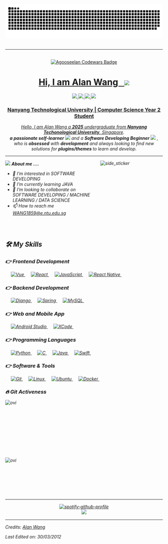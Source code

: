 <!---
Alaneel/Alaneel is a ✨ special ✨ repository because its `README.md` (this file) appears on your GitHub profile.
--->

<div align="center">
  <img  src="https://raw.githubusercontent.com/platane/snk/output/github-contribution-grid-snake.svg" alt="snake" />
</div>
<br>
<hr>

<br/>
<div align="center">
  <a href="https://www.codewars.com/dashboard"><img src="https://www.codewars.com/users/Agooseelan/badges/large" alt="Agooseelan Codewars Badge">
</div>

<h1 align="center">Hi, I am Alan Wang &nbsp <a href="https://leetcode.com/Alaneel/"><img src="https://img.shields.io/badge/dynamic/json?style=for-the-badge&labelColor=black&color=%23ffa116&label=Solved&query=solvedOverTotal&url=https%3A%2F%2Fleetcode-badge.vercel.app%2Fapi%2Fusers%2FAlaneel&logo=leetcode&logoColor=yellow" height="25"> </h1>

<p align="center">
  <img src="https://img.shields.io/badge/Age-20-blue" />
  <img src="https://img.shields.io/badge/Focus-Software Developing-brightgreen" />
  <img src="https://img.shields.io/badge/Lives-Chinese-success" />
  <img src="https://img.shields.io/badge/Languages-English%20%26%20Chinese%20%26%20Japanese%20%26%20French-brightgreen" />
</p>

<h3 align="center">Nanyang Technological University | Computer Science Year 2 Student </h3>

<p align="center">
  <em>
    Hello, I am Alan Wang a <b>2025</b> undergraduate from <a href="https://ntu.edu.sg/"> <b>Nanyang Techonological University</b>, Singapore</a>. <br>
<b>a passionate self-learner</b> <img src="https://github.com/TheDudeThatCode/TheDudeThatCode/blob/master/Assets/Developer.gif" width="30px"> and a <b>Software Developing Beginner</b>&nbsp;<img src="https://github.com/TheDudeThatCode/TheDudeThatCode/blob/master/Assets/Designer.gif" width="36px">&nbsp,<br>who is <b>obsessed</b> with <b>development</b> and always looking to find new solutions for <b> plugins/themes </b> to learn and develop.
    
<br>
    
<hr>
   
<img align="right" width=200px height=200px alt="side_sticker" src="https://media.giphy.com/media/TEnXkcsHrP4YedChhA/giphy.gif" />

<img src="https://media.giphy.com/media/iY8CRBdQXODJSCERIr/giphy.gif" width="30px">&nbsp;***About me ....***
    
- 👀 I’m interested in SOFTWARE DEVELOPING
- 🌱 I’m currently learning JAVA
- 💞️ I’m looking to collaborate on SOFTWARE DEVELOPING / MACHINE LEARNING / DATA SCIENCE
- 📫 How to reach me WANG1859@e.ntu.edu.sg

<br><br>
    
## 🛠️ My Skills

### 👉 Frontend Development
<p align="left"> 
  &emsp; 
  <a href="https://vuejs.org" target="_blank"> 
   <img alt="Vue" src="https://img.shields.io/badge/vuejs-%2335495e.svg?style=for-the-badge&logo=vuedotjs&logoColor=%234FC08D">
  </a>   
  &emsp;
  <a href="https://react.dev" target="_blank">
    <img alt="React" src="https://img.shields.io/badge/react-%2320232a.svg?style=for-the-badge&logo=react&logoColor=%2361DAFB">
  </a> 
  &emsp;
  <a href="https://www.electronjs.org">
    <img alt="JavaScript" src="https://img.shields.io/badge/Electron-191970?style=for-the-badge&logo=Electron&logoColor=white">
  </a>
  &emsp;
  <a href="https://reactnative.dev" target="_blank"> 
    <img alt="React Native" src="https://img.shields.io/badge/react_native-%2320232a.svg?style=for-the-badge&logo=react&logoColor=%2361DAFB"/>
  </a>
  &emsp;
</p>

### 👉 Backend Development
<p align="left">
  &emsp;
    <a href="https://www.djangoproject.com">
      <img alt="Django" src ="https://img.shields.io/badge/django-%23092E20.svg?style=for-the-badge&logo=django&logoColor=white"/>
  </a>
  &emsp;
    <a href="https://spring.io">
      <img alt="Spring" src ="https://img.shields.io/badge/spring-%236DB33F.svg?style=for-the-badge&logo=spring&logoColor=white)"/>
  </a>
  &emsp;
    <a href="https://www.mysql.com/">
      <img alt="MySQL" src="https://img.shields.io/badge/MySQL-00000F?style=for-the-badge&logo=mysql&logoColor=white">
  </a>
  &emsp;
</p>

### 👉 Web and Mobile App
<p align="left">
  &emsp;
    <a href="https://developer.android.com/studio">
      <img alt="Android Studio" src="https://img.shields.io/badge/Android_Studio-3DDC84?style=for-the-badge&logo=android-studio&logoColor=white">
  </a>
  &emsp; 
  <a href="https://developer.apple.com/xcode/" target="_blank"> 
    <img alt="XCode" src="https://img.shields.io/badge/Xcode-007ACC?style=for-the-badge&logo=Xcode&logoColor=white">
  </a> 
  &emsp;
</p>
 
### 👉 Programming Languages
<p align="left">
  &emsp;
    <a href="https://www.python.org">
      <img alt="Python" src="https://img.shields.io/badge/Python-3776AB?style=for-the-badge&logo=python&logoColor=white">
  </a>
  &emsp; 
  <a href="https://www.cprogramming.com/" target="_blank"> 
    <img alt="C" src="https://img.shields.io/badge/C-00599C?style=for-the-badge&logo=c&logoColor=white">
  </a> 
  &emsp;
  <a href="https://www.java.com" target="_blank"> 
    <img alt="Java" src="https://img.shields.io/badge/Java-ED8B00?style=for-the-badge&logo=openjdk&logoColor=white">
  </a>
  &emsp;
  <a href="https://www.swift.org" target="_blank"> 
    <img alt="Swift" src="https://img.shields.io/badge/Swift-FA7343?style=for-the-badge&logo=swift&logoColor=white">
  </a>
  &emsp;
</p>

### 👉 Software & Tools
 
<p>
  &emsp;
    <a href="https://git-scm.com">
      <img alt="Git" src="https://img.shields.io/badge/git-%23F05033.svg?style=for-the-badge&logo=git&logoColor=white">
  </a>
  &emsp;
    <a href="https://www.linux.org">
      <img alt="Linux" src="https://img.shields.io/badge/Linux-FCC624?style=for-the-badge&logo=linux&logoColor=black">
  </a>
  &emsp;
    <a href="https://ubuntu.com">
      <img alt="Ubuntu" src="https://img.shields.io/badge/Ubuntu-E95420?style=for-the-badge&logo=ubuntu&logoColor=white">
  </a>
  &emsp;
    <a href="https://www.docker.com">
      <img alt="Docker" src="https://img.shields.io/badge/docker-%230db7ed.svg?style=for-the-badge&logo=docker&logoColor=white">
  </a>
  &emsp;
</p>

### 🔥 Git Activeness
    
<a href="https://github.com/Alaneel/github-readme-stats">
  <img align="left" src="https://github-readme-stats.vercel.app/api/top-langs?username=Alaneel&langs_count=6&show_icons=true&locale=en&layout=compact&theme=chartreuse-dark" alt="ovi" width="400"/>
</a>

<br><br><br><br><br><br><br><br><br><br>

<a href="https://github.com/Alaneel/github-readme-stats">
  <img align="left" src="https://github-readme-stats.vercel.app/api?username=Alaneel&show_icons=true&locale=en&theme=chartreuse-dark" alt="ovi" width ="400"/>
</a>
    
<br><br><br><br><br><br><br>

-----

<span align="center">

[![spotify-github-profile](https://spotify-github-profile.vercel.app/api/view?uid=31o4m3wtf4uobggyb4ktjvjwrtdm&cover_image=true&theme=novatorem&show_offline=false&background_color=121212&bar_color=0061ff&bar_color_cover=false)](https://github.com/kittinan/spotify-github-profile)
 <br>
![](https://komarev.com/ghpvc/?username=Alaneel)

</span>

-----
Credits: [Alan Wang](https://github.com/Alaneel)

Last Edited on: 30/03/2012

